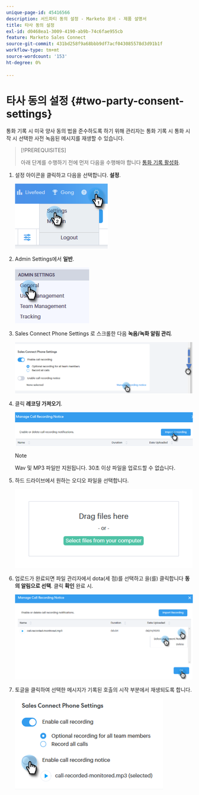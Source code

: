 ```yaml
---
unique-page-id: 45416566
description: 서드파티 동의 설정 - Marketo 문서 - 제품 설명서
title: 타사 동의 설정
exl-id: d0468ea1-3009-4190-ab9b-74c6fae955cb
feature: Marketo Sales Connect
source-git-commit: 431bd258f9a68bbb9df7acf043085578d3d91b1f
workflow-type: tm+mt
source-wordcount: '153'
ht-degree: 0%

---
```


# 타사 동의 설정 {#two-party-consent-settings}

통화 기록 시 미국 양사 동의 법을 준수하도록 하기 위해 관리자는 통화 기록 시 통화 시작 시 선택한 사전 녹음된 메시지를 재생할 수 있습니다.

>[!PREREQUISITES]
>
>아래 단계를 수행하기 전에 먼저 다음을 수행해야 합니다 [통화 기록 활성화](/help/marketo/product-docs/marketo-sales-connect/phone/enable-call-recording.md).

1. 설정 아이콘을 클릭하고 다음을 선택합니다. **설정**.

   ![](assets/one-1.png)

1. Admin Settings에서 **일반**.

   ![](assets/two-1.png)

1. Sales Connect Phone Settings 로 스크롤한 다음 **녹음/녹화 알림 관리**.

   ![](assets/three-1.png)

1. 클릭 **레코딩 가져오기**.

   ![](assets/four-1.png)

   >[!NOTE]
   >
   >Wav 및 MP3 파일만 지원됩니다. 30초 이상 파일을 업로드할 수 없습니다.

1. 하드 드라이브에서 원하는 오디오 파일을 선택합니다.

   ![](assets/five.png)

1. 업로드가 완료되면 파일 관리자에서 dota(세 점)를 선택하고 을(를) 클릭합니다 **동의 알림으로 선택**. 클릭 **확인** 완료 시.

   ![](assets/six.png)

1. 토글을 클릭하여 선택한 메시지가 기록된 호출의 시작 부분에서 재생되도록 합니다.

   ![](assets/seven.png)
